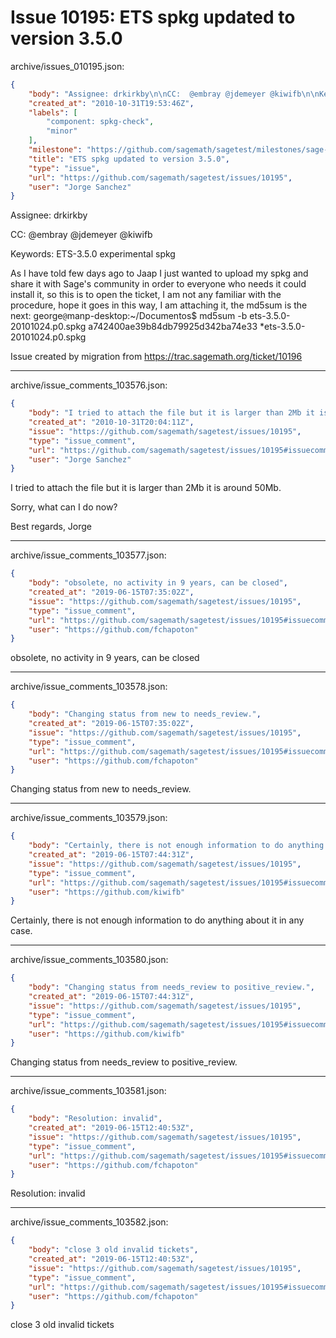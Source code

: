 # Issue 10195: ETS spkg updated to version 3.5.0

archive/issues_010195.json:
```json
{
    "body": "Assignee: drkirkby\n\nCC:  @embray @jdemeyer @kiwifb\n\nKeywords: ETS-3.5.0 experimental spkg\n\nAs I have told few days ago to Jaap I just wanted to upload my spkg and share it with Sage's community in order to everyone who needs it could install it, so this is to open the ticket, I am not any familiar with the procedure, hope it goes in this way, I am attaching it, the md5sum is the next:\ngeorge`@`manp-desktop:~/Documentos$ md5sum -b ets-3.5.0-20101024.p0.spkg \na742400ae39b84db79925d342ba74e33 *ets-3.5.0-20101024.p0.spkg\n\nIssue created by migration from https://trac.sagemath.org/ticket/10196\n\n",
    "created_at": "2010-10-31T19:53:46Z",
    "labels": [
        "component: spkg-check",
        "minor"
    ],
    "milestone": "https://github.com/sagemath/sagetest/milestones/sage-duplicate/invalid/wontfix",
    "title": "ETS spkg updated to version 3.5.0",
    "type": "issue",
    "url": "https://github.com/sagemath/sagetest/issues/10195",
    "user": "Jorge Sanchez"
}
```
Assignee: drkirkby

CC:  @embray @jdemeyer @kiwifb

Keywords: ETS-3.5.0 experimental spkg

As I have told few days ago to Jaap I just wanted to upload my spkg and share it with Sage's community in order to everyone who needs it could install it, so this is to open the ticket, I am not any familiar with the procedure, hope it goes in this way, I am attaching it, the md5sum is the next:
george`@`manp-desktop:~/Documentos$ md5sum -b ets-3.5.0-20101024.p0.spkg 
a742400ae39b84db79925d342ba74e33 *ets-3.5.0-20101024.p0.spkg

Issue created by migration from https://trac.sagemath.org/ticket/10196





---

archive/issue_comments_103576.json:
```json
{
    "body": "I tried to attach the file but it is larger than 2Mb it is around 50Mb.\n\nSorry, what can I do now?\n\nBest regards,\nJorge",
    "created_at": "2010-10-31T20:04:11Z",
    "issue": "https://github.com/sagemath/sagetest/issues/10195",
    "type": "issue_comment",
    "url": "https://github.com/sagemath/sagetest/issues/10195#issuecomment-103576",
    "user": "Jorge Sanchez"
}
```

I tried to attach the file but it is larger than 2Mb it is around 50Mb.

Sorry, what can I do now?

Best regards,
Jorge



---

archive/issue_comments_103577.json:
```json
{
    "body": "obsolete, no activity in 9 years, can be closed",
    "created_at": "2019-06-15T07:35:02Z",
    "issue": "https://github.com/sagemath/sagetest/issues/10195",
    "type": "issue_comment",
    "url": "https://github.com/sagemath/sagetest/issues/10195#issuecomment-103577",
    "user": "https://github.com/fchapoton"
}
```

obsolete, no activity in 9 years, can be closed



---

archive/issue_comments_103578.json:
```json
{
    "body": "Changing status from new to needs_review.",
    "created_at": "2019-06-15T07:35:02Z",
    "issue": "https://github.com/sagemath/sagetest/issues/10195",
    "type": "issue_comment",
    "url": "https://github.com/sagemath/sagetest/issues/10195#issuecomment-103578",
    "user": "https://github.com/fchapoton"
}
```

Changing status from new to needs_review.



---

archive/issue_comments_103579.json:
```json
{
    "body": "Certainly, there is not enough information to do anything about it in any case.",
    "created_at": "2019-06-15T07:44:31Z",
    "issue": "https://github.com/sagemath/sagetest/issues/10195",
    "type": "issue_comment",
    "url": "https://github.com/sagemath/sagetest/issues/10195#issuecomment-103579",
    "user": "https://github.com/kiwifb"
}
```

Certainly, there is not enough information to do anything about it in any case.



---

archive/issue_comments_103580.json:
```json
{
    "body": "Changing status from needs_review to positive_review.",
    "created_at": "2019-06-15T07:44:31Z",
    "issue": "https://github.com/sagemath/sagetest/issues/10195",
    "type": "issue_comment",
    "url": "https://github.com/sagemath/sagetest/issues/10195#issuecomment-103580",
    "user": "https://github.com/kiwifb"
}
```

Changing status from needs_review to positive_review.



---

archive/issue_comments_103581.json:
```json
{
    "body": "Resolution: invalid",
    "created_at": "2019-06-15T12:40:53Z",
    "issue": "https://github.com/sagemath/sagetest/issues/10195",
    "type": "issue_comment",
    "url": "https://github.com/sagemath/sagetest/issues/10195#issuecomment-103581",
    "user": "https://github.com/fchapoton"
}
```

Resolution: invalid



---

archive/issue_comments_103582.json:
```json
{
    "body": "close 3 old invalid tickets",
    "created_at": "2019-06-15T12:40:53Z",
    "issue": "https://github.com/sagemath/sagetest/issues/10195",
    "type": "issue_comment",
    "url": "https://github.com/sagemath/sagetest/issues/10195#issuecomment-103582",
    "user": "https://github.com/fchapoton"
}
```

close 3 old invalid tickets
